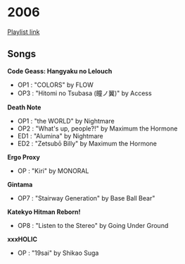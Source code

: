 # 2006

[Playlist link](https://sptfy.com/174N)

## Songs

**Code Geass: Hangyaku no Lelouch**
* OP1 : "COLORS" by FLOW
* OP3 : "Hitomi no Tsubasa (瞳ノ翼)" by Access

**Death Note**
* OP1 : "the WORLD" by Nightmare
* OP2 : "What's up, people?!" by Maximum the Hormone
* ED1 : "Alumina" by Nightmare
* ED2 : "Zetsubō Billy" by Maximum the Hormone

**Ergo Proxy**
* OP : "Kiri" by MONORAL

**Gintama**
* OP7 : "Stairway Generation" by Base Ball Bear"

**Katekyo Hitman Reborn!**
* OP8 : "Listen to the Stereo" by Going Under Ground

**xxxHOLIC**
* OP : "19sai" by Shikao Suga